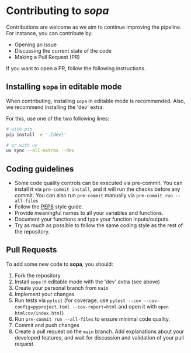 # Contributing to *sopa*

Contributions are welcome as we aim to continue improving the pipeline. For instance, you can contribute by:

- Opening an issue
- Discussing the current state of the code
- Making a Pull Request (PR)

If you want to open a PR, follow the following instructions.

## Installing `sopa` in editable mode

When contributing, installing `sopa` in editable mode is recommended. Also, we recommend installing the 'dev' extra.

For this, use one of the two following lines:

```sh
# with pip
pip install -e '.[dev]'

# or with uv
uv sync --all-extras --dev
```

## Coding guidelines

- Some code quality controls can be executed via pre-commit. You can install it via `pre-commit install`, and it will run the checks before any commit. You can also run `pre-commit` manually via `pre-commit run --all-files`
- Follow the [PEP8](https://peps.python.org/pep-0008/) style guide.
- Provide meaningful names to all your variables and functions.
- Document your functions and type your function inputs/outputs.
- Try as much as possible to follow the same coding style as the rest of the repository.

## Pull Requests

To add some new code to **sopa**, you should:

1. Fork the repository
2. Install `sopa` in editable mode with the 'dev' extra (see above)
3. Create your personal branch from `main`
4. Implement your changes
5. Run tests via `pytest` (for coverage, use `pytest --cov --cov-config=pyproject.toml --cov-report=html` and open it with `open htmlcov/index.html`)
6. Run `pre-commit run --all-files` to ensure minimal code quality.
7. Commit and push changes
8. Create a pull request on the `main` branch. Add explanations about your developed features, and wait for discussion and validation of your pull request
